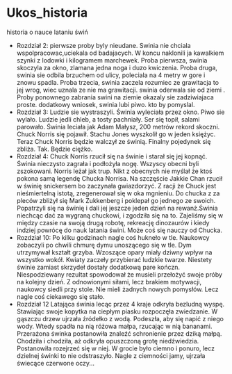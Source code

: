 # Ukos_historia
historia o nauce lataniu świń

* Rozdział 2:
pierwsze proby byly nieudane.
Swinia nie chciala wspolpracowac,uciekala od badajacych.
W koncu naklonili ja kawalkiem szynki z lodowki i kilogramem marchewek.
Proba pierwsza, swinia skoczyla za okno, zlamana jedna noga i duzo kwiczenia.
Proba druga, swinia sie odbila brzuchem od ulicy, poleciala na 4 metry w gore i znowu spadla.
Proba trzecia, swinia zaczela rozumiec ze grawitacja to jej wrog, wiec uznala ze nie ma grawitacji.
swinia oderwala sie od ziemi . Proby ponownego zabrania swini na ziemie okazaly sie zadziwiajaca proste.
dodatkowy wniosek, swinia lubi piwo.
kto by pomyslal.
* Rozdział 3: 
Ludzie sie wystraszyli.
Świnia wyleciała przez okno.
Piwo sie wylało.
Ludzie jedli chleb, a tosty pachniały.
Ser się topił, salami parowało.
Świnia leciała jak Adam Małysz, 200 metrów rekord skoczni.
Chuck Norris się pojawił.
Stachu Jones wyszkolił go w jeden księżyc.
Teraz Chuck Norris będzie walczył ze świnią.
Finalny pojedynek się zbliża.
Tak.
Będzie ciężko.
* Rozdział 4:
Chuck Norris rzucił się na świnie i starał się jej kopnąć. Świnia nieczysto zagrała i podłożyła nogę. Wszyscy obecni byli zszokowani. Norris leżał jak trup. Nikt z obecnych nie myślał że ktoś pokona samą legendę Chucka Norrisa. Na szczęście Jakkie Chan rzucił w świnię snickersem bo zaczynała gwiazdorzyć. Z racji że Chuck jest nieśmiertelną istotą, zregenerował się w oka mgnieniu. Do chucka z za pleców zbliżył się Mark Zukkenberg i poklepał go jednego ze swoich. Popatrzyli się na świnię i dali jej jeszcze jeden dzień na rewanż.Świnia niechcąc dać za wygraną chuckowi, i zgodziła się na to. Zajeliśmy się w między czasie na swoją drugą robotę, rekreację dinozaurów i kiedy indziej powrócę do nauk latania świni. Może coś się nauczy od Chucka.
* Rozdział 10:
Po kilku godzinach nagle coś hukneło w tle.
Naukowcy zobaczyli po chwili chmurę dymu unoszącego się w tle.
Dym utrzymywał kształt grzyba. Wzoszące opary miały dziwny wpływ na wszystko wokół.
Kwiaty zaczeły przybierać ludzkie twarze.
Niestety świnie zamiast skrzydeł dostały dodatkową pare kończn.
Niespodziewany rezultat spowodował że musieli przełożyć swoje próby na kolejny dzień.
Z odnowionymi siłami, lecz brakiem motywacji, naukowcy siedli przy stole.
Nie mieli żadnych nowych pomysłów.
Lecz nagle coś ciekawego się stało.
* Rozdział 12
Latająca świnia lecąc przez 4 kraje odkryła bezludną wyspę.
Stawiając swoje kopytka na ciepłym piasku rozpoczęła zwiedzanie.
W gąszczu drzew ujrzała źródełko z wodą.
Podeszła, aby się napić z niego wody.
Wtedy spadła na nią różowa małpa, rzucając w nią bananami.
Przerażona świnka postanowiła znaleźć schronienie przez dziką małpą.
Chodziła i chodziła, aż odkryła opuszczoną grotę niedźwiedzia.
Postanowiła rozejrzeć się w niej.
W grocie było ciemno i ponuro, lecz dzielnej świnki to nie odstraszyło.
Nagle z ciemności jamy, ujrzała świecące czerwone oczy...
